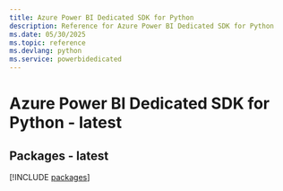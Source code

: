 ```yaml
---
title: Azure Power BI Dedicated SDK for Python
description: Reference for Azure Power BI Dedicated SDK for Python
ms.date: 05/30/2025
ms.topic: reference
ms.devlang: python
ms.service: powerbidedicated
---
```

# Azure Power BI Dedicated SDK for Python - latest
## Packages - latest
[!INCLUDE [packages](power-bi-dedicated-index.md)]